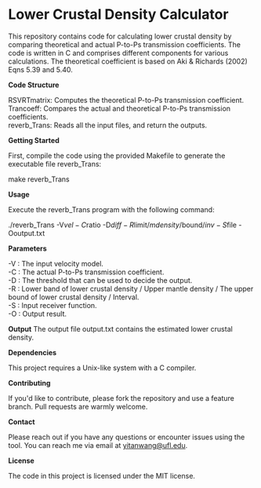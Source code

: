 # Lower Crustal Density Calculator

This repository contains code for calculating lower crustal density by comparing theoretical and actual P-to-Ps transmission coefficients. The code is written in C and comprises different components for various calculations. The theoretical coefficient is based on Aki & Richards (2002) Eqns 5.39 and 5.40.

**Code Structure**

RSVRTmatrix: Computes the theoretical P-to-Ps transmission coefficient.  
Trancoeff: Compares the actual and theoretical P-to-Ps transmission coefficients.  
reverb_Trans: Reads all the input files, and return the outputs.  

**Getting Started**

First, compile the code using the provided Makefile to generate the executable file reverb_Trans:

make reverb_Trans

**Usage**

Execute the reverb_Trans program with the following command:

./reverb_Trans -V$vel -C$ratio -D$diff -R$limit/$mdensity/$bound/$inv -S$file -Ooutput.txt

**Parameters**

-V : The input velocity model.  
-C : The actual P-to-Ps transmission coefficient.  
-D : The threshold that can be used to decide the output.  
-R : Lower band of lower crustal density / Upper mantle density / The upper bound of lower crustal density / Interval.  
-S : Input receiver function.  
-O : Output result.  

**Output**
The output file output.txt contains the estimated lower crustal density.

**Dependencies**

This project requires a Unix-like system with a C compiler.

**Contributing**

If you'd like to contribute, please fork the repository and use a feature branch. Pull requests are warmly welcome.

**Contact**

Please reach out if you have any questions or encounter issues using the tool. You can reach me via email at yitanwang@ufl.edu.

**License**

The code in this project is licensed under the MIT license.
